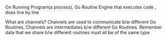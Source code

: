On Running Program(a process),
Go Routine Engine that executes code , does line by line

What are channels?
Channels are used to communicate b/w different Go Routines.
Channels are intermediates b/w different Go Routines.
Remember data that we share b/w different routines must all be of the same type